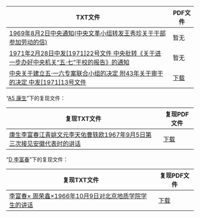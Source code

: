 | TXT文件 | PDF文件 |
| ------- | ------- |
| [1969年8月2日中央通知(中央文革小组转发王秀珍关于干部参加劳动的信)](1969%E5%B9%B48%E6%9C%882%E6%97%A5%E4%B8%AD%E5%A4%AE%E9%80%9A%E7%9F%A5%28%E4%B8%AD%E5%A4%AE%E6%96%87%E9%9D%A9%E5%B0%8F%E7%BB%84%E8%BD%AC%E5%8F%91%E7%8E%8B%E7%A7%80%E7%8F%8D%E5%85%B3%E4%BA%8E%E5%B9%B2%E9%83%A8%E5%8F%82%E5%8A%A0%E5%8A%B3%E5%8A%A8%E7%9A%84%E4%BF%A1%29.txt) | 暂无 |
| [1971年2月28日中发[1971]22号文件 中央批转《关于进一步办好中央机关“五·七”干校的报告》的通知](1971%E5%B9%B42%E6%9C%8828%E6%97%A5%E4%B8%AD%E5%8F%91%5B1971%5D22%E5%8F%B7%E6%96%87%E4%BB%B6%20%E4%B8%AD%E5%A4%AE%E6%89%B9%E8%BD%AC%E3%80%8A%E5%85%B3%E4%BA%8E%E8%BF%9B%E4%B8%80%E6%AD%A5%E5%8A%9E%E5%A5%BD%E4%B8%AD%E5%A4%AE%E6%9C%BA%E5%85%B3%E2%80%9C%E4%BA%94%C2%B7%E4%B8%83%E2%80%9D%E5%B9%B2%E6%A0%A1%E7%9A%84%E6%8A%A5%E5%91%8A%E3%80%8B%E7%9A%84%E9%80%9A%E7%9F%A5.txt) | 暂无 |
| [中央关于建立五·一六专案联合小组的决定 附43年关于审干的决定 中发[1971]13号文件](%E4%B8%AD%E5%A4%AE%E5%85%B3%E4%BA%8E%E5%BB%BA%E7%AB%8B%E4%BA%94%C2%B7%E4%B8%80%E5%85%AD%E4%B8%93%E6%A1%88%E8%81%94%E5%90%88%E5%B0%8F%E7%BB%84%E7%9A%84%E5%86%B3%E5%AE%9A%20%E9%99%8443%E5%B9%B4%E5%85%B3%E4%BA%8E%E5%AE%A1%E5%B9%B2%E7%9A%84%E5%86%B3%E5%AE%9A%20%E4%B8%AD%E5%8F%91%5B1971%5D13%E5%8F%B7%E6%96%87%E4%BB%B6.txt) | [下载](%E4%B8%AD%E5%A4%AE%E5%85%B3%E4%BA%8E%E5%BB%BA%E7%AB%8B%E4%BA%94%C2%B7%E4%B8%80%E5%85%AD%E4%B8%93%E6%A1%88%E8%81%94%E5%90%88%E5%B0%8F%E7%BB%84%E7%9A%84%E5%86%B3%E5%AE%9A%20%E9%99%8443%E5%B9%B4%E5%85%B3%E4%BA%8E%E5%AE%A1%E5%B9%B2%E7%9A%84%E5%86%B3%E5%AE%9A%20%E4%B8%AD%E5%8F%91%5B1971%5D13%E5%8F%B7%E6%96%87%E4%BB%B6.pdf) |

“[A5 康生](../A5%20%E5%BA%B7%E7%94%9F)”下的复现文件：

| 复现TXT文件 | 复现PDF文件 |
| ------- | ------- |
| [康生李富春江青姚文元李天佑曹轶欧1967年9月5日第三次接见安徽代表时的讲话](../A5%20%E5%BA%B7%E7%94%9F/%E5%BA%B7%E7%94%9F%E6%9D%8E%E5%AF%8C%E6%98%A5%E6%B1%9F%E9%9D%92%E5%A7%9A%E6%96%87%E5%85%83%E6%9D%8E%E5%A4%A9%E4%BD%91%E6%9B%B9%E8%BD%B6%E6%AC%A71967%E5%B9%B49%E6%9C%885%E6%97%A5%E7%AC%AC%E4%B8%89%E6%AC%A1%E6%8E%A5%E8%A7%81%E5%AE%89%E5%BE%BD%E4%BB%A3%E8%A1%A8%E6%97%B6%E7%9A%84%E8%AE%B2%E8%AF%9D.txt) | [下载](../A5%20%E5%BA%B7%E7%94%9F/%E5%BA%B7%E7%94%9F%E6%9D%8E%E5%AF%8C%E6%98%A5%E6%B1%9F%E9%9D%92%E5%A7%9A%E6%96%87%E5%85%83%E6%9D%8E%E5%A4%A9%E4%BD%91%E6%9B%B9%E8%BD%B6%E6%AC%A71967%E5%B9%B49%E6%9C%885%E6%97%A5%E7%AC%AC%E4%B8%89%E6%AC%A1%E6%8E%A5%E8%A7%81%E5%AE%89%E5%BE%BD%E4%BB%A3%E8%A1%A8%E6%97%B6%E7%9A%84%E8%AE%B2%E8%AF%9D.pdf) |

“[D 李富春](../D%20%E6%9D%8E%E5%AF%8C%E6%98%A5)”下的复现文件：

| 复现TXT文件 | 复现PDF文件 |
| ------- | ------- |
| [李富春× 周荣鑫×1966年10月9日对北京地质学院学生的讲话](../D%20%E6%9D%8E%E5%AF%8C%E6%98%A5/%E6%9D%8E%E5%AF%8C%E6%98%A5%C3%97%20%E5%91%A8%E8%8D%A3%E9%91%AB%C3%971966%E5%B9%B410%E6%9C%889%E6%97%A5%E5%AF%B9%E5%8C%97%E4%BA%AC%E5%9C%B0%E8%B4%A8%E5%AD%A6%E9%99%A2%E5%AD%A6%E7%94%9F%E7%9A%84%E8%AE%B2%E8%AF%9D.txt) | [下载](../D%20%E6%9D%8E%E5%AF%8C%E6%98%A5/%E6%9D%8E%E5%AF%8C%E6%98%A5%C3%97%20%E5%91%A8%E8%8D%A3%E9%91%AB%C3%971966%E5%B9%B410%E6%9C%889%E6%97%A5%E5%AF%B9%E5%8C%97%E4%BA%AC%E5%9C%B0%E8%B4%A8%E5%AD%A6%E9%99%A2%E5%AD%A6%E7%94%9F%E7%9A%84%E8%AE%B2%E8%AF%9D.pdf) |
